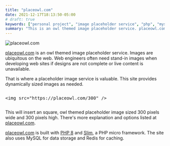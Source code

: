 ```yaml
---
title: "placeowl.com"
date: 2021-12-17T18:13:50-05:00
# draft: true
keywords: ["personal project", "image placeholder service", "php", "mysql", "redis"]
summary: "This is an owl themed image placeholder service. placeowl.com is a personal project."
---
```


<img src="/images/placeowl-400.png" alt="placeowl.com" class="cimg__site--fr" />

[placeowl.com](https://placeowl.com) is an owl themed image placeholder service. Images are ubiquitous on the web. Web engineers often need stand-in images when developing web sites if designs are not complete or live content is unavailable.

That is where a placeholder image service is valuable.  This site provides dynamically sized images as needed.

<pre style="display:inline-block;">&lt;img src="https://placeowl.com/300" /&gt;</pre>

This will insert an square, owl themed placeholder image sized 300 pixels wide and 300 pixels high.  There's more explanation and options listed at [placeowl.com](https://placeowl.com).

[placeowl.com](https://placeowl.com) is built with [PHP 8](https://www.php.net/) and [Slim](https://www.slimframework.com/), a PHP micro framework. The site also uses MySQL for data storage and Redis for caching.

